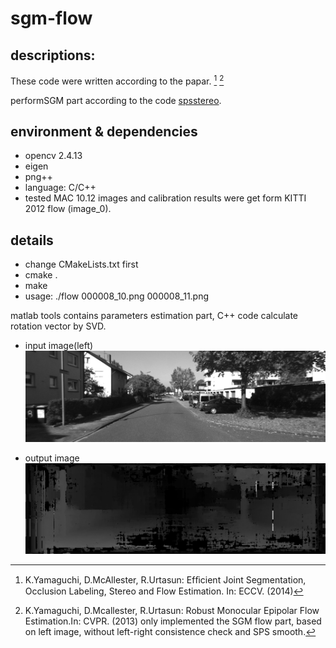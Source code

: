 # sgm-flow

## descriptions:

These code were written according to the papar. [^1] [^2] 

performSGM part according to the code [spsstereo](http://ttic.uchicago.edu/~dmcallester/SPS/).

[^1]: K.Yamaguchi, D.McAllester, R.Urtasun: Efﬁcient Joint Segmentation, Occlusion Labeling, Stereo and Flow Estimation. In: ECCV. (2014)

[^2]: K.Yamaguchi, D.Mcallester, R.Urtasun: Robust Monocular Epipolar Flow Estimation.In: CVPR. (2013)
only implemented the SGM flow part, based on left image, without left-right consistence check and SPS smooth.



## environment & dependencies
* opencv 2.4.13
* eigen
* png++
* language: C/C++
* tested MAC 10.12
images and calibration results were get form KITTI 2012 flow (image_0).

## details
* change CMakeLists.txt first
* cmake .
* make
* usage: ./flow 000008_10.png 000008_11.png

matlab tools contains parameters estimation part, C++ code calculate rotation vector by SVD.

* input image(left)
![left_img](000008_10.png)

* output image
![out](out.png)



